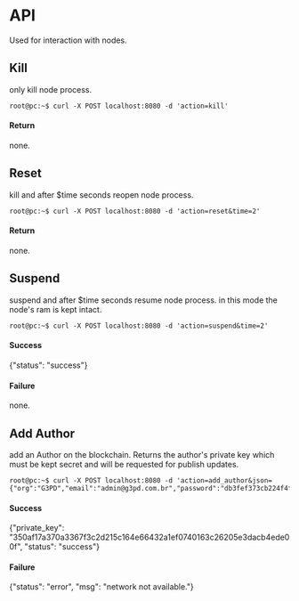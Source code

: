 # API

Used for interaction with nodes.

## Kill
only kill node process.

```console
root@pc:~$ curl -X POST localhost:8080 -d 'action=kill'
```
#### Return
none.

## Reset
kill and after $time seconds reopen node process.

```console
root@pc:~$ curl -X POST localhost:8080 -d 'action=reset&time=2'
```
#### Return
none.

## Suspend
suspend and after $time seconds resume node process. in this mode the node's ram is kept intact.

```console
root@pc:~$ curl -X POST localhost:8080 -d 'action=suspend&time=2'
```
#### Success
{"status": "success"}
#### Failure
none.

## Add Author
add an Author on the blockchain. Returns the author's private key which must be kept secret and will be requested for publish updates.

```console
root@pc:~$ curl -X POST localhost:8080 -d 'action=add_author&json={"org":"G3PD","email":"admin@g3pd.com.br","password":"db3fef373cb224f4f66da38e4001401af969c629171f4f7fbdeb457fe4a94001"}'
```

#### Success
{"private_key": "350af17a370a3367f3c2d215c164e66432a1ef0740163c26205e3dacb4ede00f", "status": "success"}
#### Failure
{"status": "error", "msg": "network not available."}
